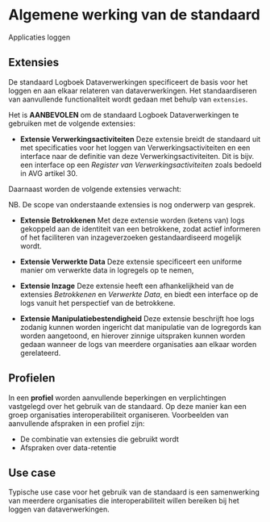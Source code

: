 # Algemene werking van de standaard

Applicaties loggen 




## Extensies

De standaard Logboek Dataverwerkingen specificeert de basis voor het loggen en aan elkaar relateren van dataverwerkingen.
Het standaardiseren van aanvullende functionaliteit wordt gedaan met behulp van `extensies`.

Het is **AANBEVOLEN** om de standaard Logboek Dataverwerkingen te gebruiken met de volgende extensies:

- **Extensie Verwerkingsactiviteiten**
  Deze extensie breidt de standaard uit met specificaties voor het loggen van Verwerkingsactiviteiten en een interface
  naar de definitie van deze Verwerkingsactiviteiten. Dit is bijv. een interface op een *Register van Verwerkingsactiviteiten*
  zoals bedoeld in AVG artikel 30.

Daarnaast worden de volgende extensies verwacht:

NB. De scope van onderstaande extensies is nog onderwerp van gesprek.

- **Extensie Betrokkenen**
  Met deze extensie worden (ketens van) logs gekoppeld aan de identiteit van een betrokkene, zodat actief informeren of
  het faciliteren van inzageverzoeken gestandaardiseerd mogelijk wordt.

- **Extensie Verwerkte Data**
  Deze extensie specificeert een uniforme manier om verwerkte data in logregels op te nemen,

- **Extensie Inzage**
  Deze extensie heeft een afhankelijkheid van de extensies *Betrokkenen* en *Verwerkte Data*, en biedt een interface op
  de logs vanuit het perspectief van de betrokkene.

- **Extensie Manipulatiebestendigheid**
  Deze extensie beschrijft hoe logs zodanig kunnen worden ingericht dat manipulatie van de logregords kan worden aangetoond,
  en hierover zinnige uitspraken kunnen worden gedaan wanneer de logs van meerdere organisaties aan elkaar worden gerelateerd.


## Profielen

In een **profiel** worden aanvullende beperkingen en verplichtingen vastgelegd over het gebruik van de standaard. Op deze
manier kan een groep organisaties interoperabiliteit organiseren. Voorbeelden van aanvullende afspraken in een profiel zijn:

- De combinatie van extensies die gebruikt wordt
- Afspraken over data-retentie


## Use case

Typische use case voor het gebruik van de standaard is een samenwerking van meerdere organisaties die interoperabiliteit
willen bereiken bij het loggen van dataverwerkingen.

